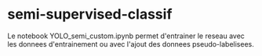 # semi-supervised-classif

Le notebook YOLO_semi_custom.ipynb permet d'entrainer le reseau avec les donnees d'entrainement ou avec l'ajout des donnees pseudo-labelisees.